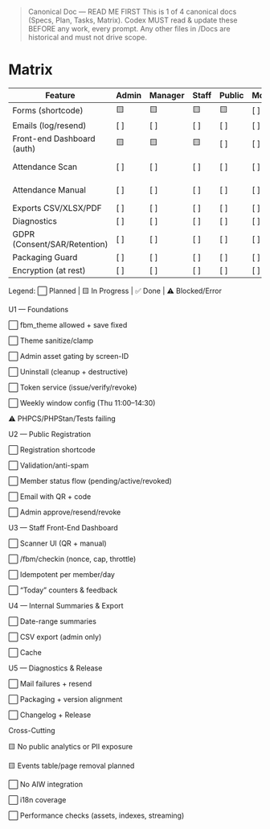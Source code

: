 > Canonical Doc — READ ME FIRST
> This is 1 of 4 canonical docs (Specs, Plan, Tasks, Matrix).
> Codex MUST read & update these BEFORE any work, every prompt.
> Any other files in /Docs are historical and must not drive scope.

# Matrix

| Feature | Admin | Manager | Staff | Public | Mobile | A11y | Security | PHPCS | PHPStan | Unit | Integration | E2E | Docs | Notes |
| --- | --- | --- | --- | --- | --- | --- | --- | --- | --- | --- | --- | --- | --- | --- |
| Forms (shortcode) | 🟨 | 🟨 | 🟨 | 🟨 | [ ] | [ ] | [ ] | ⚠️ | ⚠️ | ⚠️ | [ ] | [ ] | [ ] | [Tasks](Tasks.md) |
| Emails (log/resend) | [ ] | [ ] | [ ] | [ ] | [ ] | [ ] | [ ] | ⚠️ | ⚠️ | ⚠️ | [ ] | [ ] | [ ] | [Task](Tasks.md#permanent-qr-issuance-in-applicant-email-revoke-regenerate-admin-tool) |
| Front-end Dashboard (auth) | 🟨 | 🟨 | 🟨 | [ ] | [ ] | [ ] | [ ] | ⚠️ | ⚠️ | ⚠️ | [ ] | [ ] | [ ] | [Task](Tasks.md#public-dashboard-removal--guards) |
| Attendance Scan | [ ] | [ ] | [ ] | [ ] | [ ] | [ ] | [ ] | ⚠️ | ⚠️ | ⚠️ | [ ] | [ ] | [ ] | [Events](Tasks.md#replace-remove-events-references-in-code--db-migrator), [Policy](Tasks.md#rest--ui-updates-for-fixed-window-policy) |
| Attendance Manual | [ ] | [ ] | [ ] | [ ] | [ ] | [ ] | [ ] | ⚠️ | ⚠️ | ⚠️ | [ ] | [ ] | [ ] | [Events](Tasks.md#replace-remove-events-references-in-code--db-migrator), [Policy](Tasks.md#rest--ui-updates-for-fixed-window-policy) |
| Exports CSV/XLSX/PDF | [ ] | [ ] | [ ] | [ ] | [ ] | [ ] | [ ] | ⚠️ | ⚠️ | ⚠️ | [ ] | [ ] | [ ] | [Tasks](Tasks.md) |
| Diagnostics | [ ] | [ ] | [ ] | [ ] | [ ] | [ ] | [ ] | ⚠️ | ⚠️ | ⚠️ | [ ] | [ ] | [ ] | [Tasks](Tasks.md) |
| GDPR (Consent/SAR/Retention) | [ ] | [ ] | [ ] | [ ] | [ ] | [ ] | [ ] | ⚠️ | ⚠️ | ⚠️ | [ ] | [ ] | [ ] | [Tasks](Tasks.md) |
| Packaging Guard | [ ] | [ ] | [ ] | [ ] | [ ] | [ ] | [ ] | ⚠️ | ⚠️ | ⚠️ | [ ] | [ ] | [ ] | [Task](Tasks.md#packaging-guard-verification-upgrade-replaces-in-place) |
| Encryption (at rest) | [ ] | [ ] | [ ] | [ ] | [ ] | [ ] | [ ] | ⚠️ | ⚠️ | ⚠️ | [ ] | [ ] | [ ] | [Tasks](Tasks.md) |



Legend: ⬜ Planned | 🟨 In Progress | ✅ Done | ⚠️ Blocked/Error

U1 — Foundations

⬜ fbm_theme allowed + save fixed

⬜ Theme sanitize/clamp

⬜ Admin asset gating by screen-ID

⬜ Uninstall (cleanup + destructive)

⬜ Token service (issue/verify/revoke)

⬜ Weekly window config (Thu 11:00–14:30)

⚠️ PHPCS/PHPStan/Tests failing

U2 — Public Registration

⬜ Registration shortcode

⬜ Validation/anti-spam

⬜ Member status flow (pending/active/revoked)

⬜ Email with QR + code

⬜ Admin approve/resend/revoke

U3 — Staff Front-End Dashboard

⬜ Scanner UI (QR + manual)

⬜ /fbm/checkin (nonce, cap, throttle)

⬜ Idempotent per member/day

⬜ “Today” counters & feedback

U4 — Internal Summaries & Export

⬜ Date-range summaries

⬜ CSV export (admin only)

⬜ Cache

U5 — Diagnostics & Release

⬜ Mail failures + resend

⬜ Packaging + version alignment

⬜ Changelog + Release


Cross-Cutting

🟨 No public analytics or PII exposure

🟨 Events table/page removal planned

⬜ No AIW integration

⬜ i18n coverage

⬜ Performance checks (assets, indexes, streaming)

